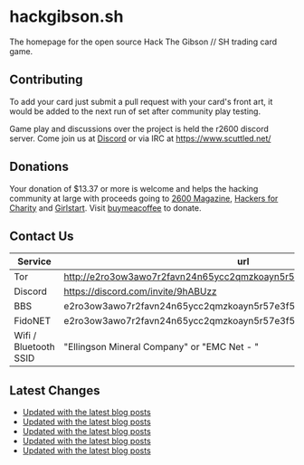 # hackgibson.sh
The homepage for the open source Hack The Gibson // SH trading card game.


## Contributing

To add your card just submit a pull request with your card's front art, it would be added to the next run of set after community play testing.

Game play and discussions over the project is held the r2600 discord server. Come join us at [Discord](https://discord.com/invite/9hABUzz) or via IRC at https://www.scuttled.net/


## Donations

Your donation of $13.37 or more is welcome and helps the hacking community at large with proceeds going to [2600 Magazine](https://2600.com/), [Hackers for Charity](https://hackersforcharity.org) and [Girlstart](https://girlstart.org).  Visit [buymeacoffee](https://www.buymeacoffee.com/hackgibson.sh) to donate.


## Contact Us

Service | url
-|-
Tor | http://e2ro3ow3awo7r2favn24n65ycc2qmzkoayn5r57e3f56nvjwdcgg32ad.onion
Discord | https://discord.com/invite/9hABUzz
BBS | e2ro3ow3awo7r2favn24n65ycc2qmzkoayn5r57e3f56nvjwdcgg32ad.onion:23
FidoNET | e2ro3ow3awo7r2favn24n65ycc2qmzkoayn5r57e3f56nvjwdcgg32ad.onion:24554
Wifi / Bluetooth SSID | "Ellingson Mineral Company" or "EMC Net - <fidonet address>"

## Latest Changes
<!-- BLOG-POST-LIST:START -->
- [Updated with the latest blog posts](https://github.com/DFW2600/hackgibson.sh/commit/a13a51b4f1b19daedb9365016408a7af007bc8da)
- [Updated with the latest blog posts](https://github.com/DFW2600/hackgibson.sh/commit/844d7669705afd767d0cbfacbf5cde86e8b05db5)
- [Updated with the latest blog posts](https://github.com/DFW2600/hackgibson.sh/commit/b17c8c63e2e3eae80398a4faf633f944b73a47fb)
- [Updated with the latest blog posts](https://github.com/DFW2600/hackgibson.sh/commit/471a9434e07d86ef6e3c6e4917d6289ac1d32a2a)
- [Updated with the latest blog posts](https://github.com/DFW2600/hackgibson.sh/commit/242bf2d616b7a50a4e5163734cb800eeabd18155)
<!-- BLOG-POST-LIST:END -->
